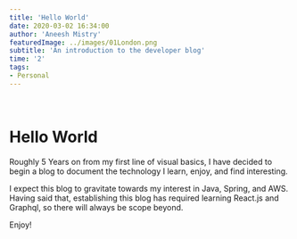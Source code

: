 ```yaml
---
title: 'Hello World'
date: 2020-03-02 16:34:00
author: 'Aneesh Mistry'
featuredImage: ../images/01London.png
subtitle: 'An introduction to the developer blog'
time: '2'
tags:
- Personal
---
```

<br>
<h1>Hello World</h1>
<p>
Roughly 5 Years on from my first line of visual basics, I have decided to begin a blog to document the technology I learn, enjoy, and find interesting. 
</p>
<p>
I expect this blog to gravitate towards my interest in Java, Spring, and AWS. Having said that, establishing this blog has required learning React.js and Graphql, so there will always be scope beyond. 
</P>
<p>
Enjoy!
</p>